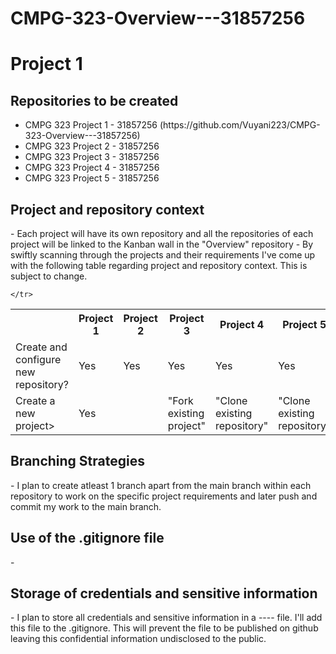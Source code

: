 # CMPG-323-Overview---31857256
<h1>Project 1</h1>

<h2> Repositories to be created </h2>
<ul>
	<li>CMPG 323 Project 1 - 31857256 (https://github.com/Vuyani223/CMPG-323-Overview---31857256)</li>
	<li>CMPG 323 Project 2 - 31857256</li>
	<li>CMPG 323 Project 3 - 31857256</li>
	<li>CMPG 323 Project 4 - 31857256</li>
	<li>CMPG 323 Project 5 - 31857256</li>
</ul>

<h2>Project and repository context</h2>
- Each project will have its own repository and all the repositories of each project will be linked to the Kanban wall in the "Overview" repository
- By swiftly scanning through the projects and their requirements I've come up with the following table regarding project and repository context. This is subject to change.
<table>
	<tr>
		<th> </th>
		<th>Project 1</th>
		<th>Project 2</th>
		<th>Project 3</th>
		<th>Project 4</th>
		<th>Project 5</th>
	</tr>
	<tr>
		<td>Create and configure new repository?</td>
		<td>Yes</td>
		<td>Yes</td>
		<td>Yes</td>
		<td>Yes</td>
		<td>Yes</td>
	</tr>
	<tr>
		<td>Create a new project></td>
		<td>Yes</td>
		<td> </td>
		<td>"Fork existing project"</td>
		<td>"Clone existing repository"</td>
		<td>"Clone existing repository"</td>
		
	</tr>
</table>
	
<h2>Branching Strategies</h2>
- I plan to create atleast 1 branch apart from the main branch within each repository to work on the specific project requirements and later push and commit my work to the main branch.

<h2>Use of the .gitignore file</h2>
-

<h2>Storage of credentials and sensitive information</h2> 
- I plan to store all credentials and sensitive information in a ---- file. I'll add this file to the .gitignore. This will prevent the file to be published on github leaving this confidential information undisclosed to the public.
